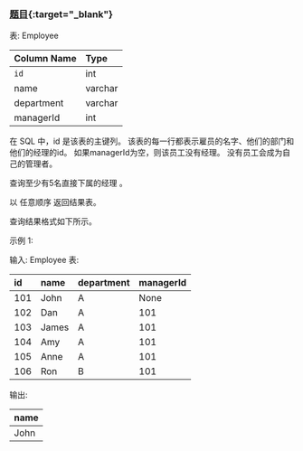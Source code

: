 ### [题目](https://leetcode.cn/problems/managers-with-at-least-5-direct-reports/){:target="_blank"}

表: Employee

| Column Name | Type    |
|:------------|:--------|
| `id`        | int     |
| name        | varchar |
| department  | varchar |
| managerId   | int     |

在 SQL 中，id 是该表的主键列。
该表的每一行都表示雇员的名字、他们的部门和他们的经理的id。
如果managerId为空，则该员工没有经理。
没有员工会成为自己的管理者。


查询至少有5名直接下属的经理 。

以 任意顺序 返回结果表。

查询结果格式如下所示。



示例 1:

输入:
Employee 表:

| id  | name  | department | managerId |
|:----|:------|:-----------|:----------|
| 101 | John  | A          | None      |
| 102 | Dan   | A          | 101       |
| 103 | James | A          | 101       |
| 104 | Amy   | A          | 101       |
| 105 | Anne  | A          | 101       |
| 106 | Ron   | B          | 101       |

输出:

| name |
|:-----|
| John |

